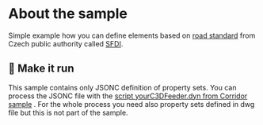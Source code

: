 # About the sample

Simple example how you can define elements based on [road standard](https://sfdi.gov.cz/wp-content/uploads/2025/05/ds-sfdi-silnicni-stavby.xlsx) from Czech public authority called [SFDI](https://sfdi.gov.cz/bim/metodiky-bim/).

## 💛 Make it run

This sample contains only JSONC definition of property sets. You can process the JSONC file with the [script yourC3DFeeder.dyn from Corridor sample](../corridor/input/) . For the whole process you need also property sets defined in dwg file but this is not part of the sample.
